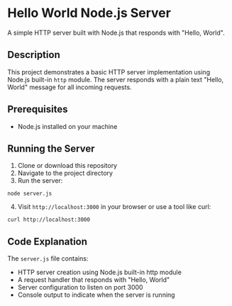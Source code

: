 # Hello World Node.js Server

A simple HTTP server built with Node.js that responds with "Hello, World".

## Description

This project demonstrates a basic HTTP server implementation using Node.js built-in `http` module. The server responds with a plain text "Hello, World" message for all incoming requests.

## Prerequisites

- Node.js installed on your machine

## Running the Server

1. Clone or download this repository
2. Navigate to the project directory
3. Run the server:

```
node server.js
```

4. Visit `http://localhost:3000` in your browser or use a tool like curl:

```
curl http://localhost:3000
```

## Code Explanation

The `server.js` file contains:
- HTTP server creation using Node.js built-in http module
- A request handler that responds with "Hello, World"
- Server configuration to listen on port 3000
- Console output to indicate when the server is running 